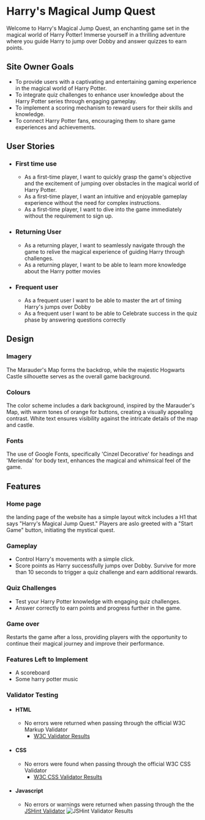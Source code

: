 # Harry's Magical Jump Quest

Welcome to Harry's Magical Jump Quest, an enchanting game set in the magical world of Harry Potter! Immerse yourself in a thrilling adventure where you guide Harry to jump over Dobby and answer quizzes to earn points.

## Site Owner Goals

- To provide users with a captivating and entertaining gaming experience in the magical world of Harry Potter.
- To integrate quiz challenges to enhance user knowledge about the Harry Potter series through engaging gameplay.
- To implement a scoring mechanism to reward users for their skills and knowledge.
- To connect Harry Potter fans, encouraging them to share game experiences and achievements.

## User Stories

- ### First time use
  - As a first-time player, I want to quickly grasp the game's objective and the excitement of jumping over obstacles in the magical world of Harry Potter.
  - As a first-time player, I want an intuitive and enjoyable gameplay experience without the need for complex instructions.
  - As a first-time player, I want to dive into the game immediately without the requirement to sign up.
- ### Returning User
  - As a returning player, I want to seamlessly navigate through the game to relive the magical experience of guiding Harry through challenges.
  - As a returning player, I want to be able to learn more knowledge about the Harry potter movies
- ### Frequent user
  - As a frequent user I want to be able to master the art of timing Harry's jumps over Dobby
  - As a frequent user I want to be able to Celebrate success in the quiz phase by answering questions correctly

## Design

### Imagery
The Marauder's Map forms the backdrop, while the majestic Hogwarts Castle silhouette serves as the overall game background.

### Colours
The color scheme includes a dark background, inspired by the Marauder's Map, with warm tones of orange for buttons, creating a visually appealing contrast. White text ensures visibility against the intricate details of the map and castle.

### Fonts
The use of Google Fonts, specifically 'Cinzel Decorative' for headings and 'Merienda' for body text, enhances the magical and whimsical feel of the game.

## Features
### Home page 
  the landing page of the website has a simple layout witck includes a H1 that says "Harry's Magical Jump Quest." Players are aslo greeted with a "Start Game" button, initiating the mystical quest.

### Gameplay
  - Control Harry's movements with a simple click.
  - Score points as Harry successfully jumps over Dobby. Survive for more than 10 seconds to trigger a quiz challenge and earn additional rewards.

### Quiz Challenges
  - Test your Harry Potter knowledge with engaging quiz challenges.
  - Answer correctly to earn points and progress further in the game.

### Game over
Restarts the game after a loss, providing players with the opportunity to continue their magical journey and improve their performance.

### Features Left to Implement
- A scoreboard
- Some harry potter music

### Validator Testing

- #### HTML
  - No errors were returned when passing through the official W3C Markup Validator
    - [W3C Validator Results](https://validator.w3.org/nu/?doc=https%3A%2F%2Fantonei.github.io%2FHarry-Potter-game%2F)

- #### CSS
  - No errors were found when passing through the official W3C CSS Validator
    - [W3C CSS Validator Results](https://jigsaw.w3.org/css-validator/validator?uri=https%3A%2F%2Fantonei.github.io%2FHarry-Potter-game%2F&profile=css3svg&usermedium=all&warning=1&vextwarning=&lang=sv)

- #### Javascript
  - No errors or warnings were returned when passing through the the [JSHint Validator](https://jshint.com/)
![JSHint Validator Results]()


